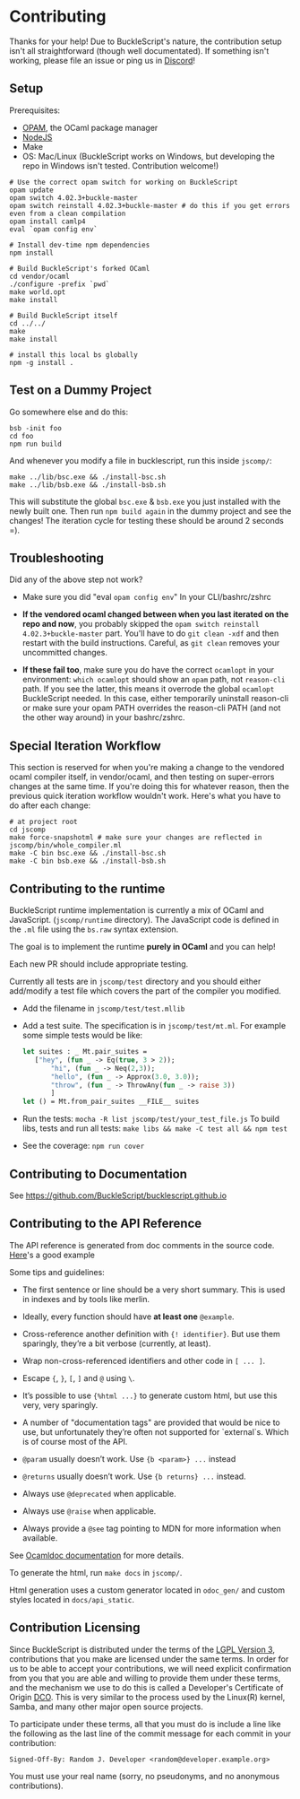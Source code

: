 # Contributing

Thanks for your help! Due to BuckleScript's nature, the contribution setup isn't all straightforward (though well documentated). If something isn't working, please file an issue or ping us in [Discord](discord.gg/reasonml)!

## Setup

Prerequisites:

- [OPAM](https://opam.ocaml.org/), the OCaml package manager
- [NodeJS](https://nodejs.org/)
- Make
- OS: Mac/Linux (BuckleScript works on Windows, but developing the repo in Windows isn't tested. Contribution welcome!)

```
# Use the correct opam switch for working on BuckleScript
opam update
opam switch 4.02.3+buckle-master
opam switch reinstall 4.02.3+buckle-master # do this if you get errors even from a clean compilation
opam install camlp4
eval `opam config env`

# Install dev-time npm dependencies
npm install

# Build BuckleScript's forked OCaml
cd vendor/ocaml
./configure -prefix `pwd`
make world.opt
make install

# Build BuckleScript itself
cd ../../
make
make install

# install this local bs globally
npm -g install .
```

## Test on a Dummy Project

Go somewhere else and do this:

```
bsb -init foo
cd foo
npm run build
```

And whenever you modify a file in bucklescript, run this inside `jscomp/`:

```
make ../lib/bsc.exe && ./install-bsc.sh
make ../lib/bsb.exe && ./install-bsb.sh
```

This will substitute the global `bsc.exe` & `bsb.exe` you just installed with the newly built one. Then run `npm build again` in the dummy project and see the changes! The iteration cycle for testing these should be around 2 seconds =).

## Troubleshooting

Did any of the above step not work?

- Make sure you did "eval `opam config env`" In your CLI/bashrc/zshrc

- **If the vendored ocaml changed between when you last iterated on the repo and now**, you probably skipped the `opam switch reinstall 4.02.3+buckle-master` part. You'll have to do `git clean -xdf` and then restart with the build instructions. Careful, as `git clean` removes your uncommitted changes.

- **If these fail too**, make sure you do have the correct `ocamlopt` in your environment: `which ocamlopt` should show an `opam` path, not `reason-cli` path. If you see the latter, this means it overrode the global `ocamlopt` BuckleScript needed. In this case, either temporarily uninstall reason-cli or make sure your opam PATH overrides the reason-cli PATH (and not the other way around) in your bashrc/zshrc.

## Special Iteration Workflow

This section is reserved for when you're making a change to the vendored ocaml compiler itself, in vendor/ocaml, and then testing on super-errors changes at the same time. If you're doing this for whatever reason, then the previous quick iteration workflow wouldn't work. Here's what you have to do after each change:

```
# at project root
cd jscomp
make force-snapshotml # make sure your changes are reflected in jscomp/bin/whole_compiler.ml
make -C bin bsc.exe && ./install-bsc.sh
make -C bin bsb.exe && ./install-bsb.sh
```

## Contributing to the runtime

BuckleScript runtime implementation is currently a mix of OCaml and JavaScript. (`jscomp/runtime` directory). The JavaScript code is defined in the `.ml` file using the `bs.raw` syntax extension.

The goal is to implement the runtime **purely in OCaml** and you can help!

Each new PR should include appropriate testing.

Currently all tests are in `jscomp/test` directory and you should either add/modify a test file which covers the part of the compiler you modified.

- Add the filename in `jscomp/test/test.mllib`
- Add a test suite. The specification is in `jscomp/test/mt.ml`. For example some simple tests would be like:
  ```ocaml
  let suites : _ Mt.pair_suites =
     ["hey", (fun _ -> Eq(true, 3 > 2));
         "hi", (fun _ -> Neq(2,3));
         "hello", (fun _ -> Approx(3.0, 3.0));
         "throw", (fun _ -> ThrowAny(fun _ -> raise 3))
         ]
  let () = Mt.from_pair_suites __FILE__ suites
  ```

- Run the tests:
  `mocha -R list jscomp/test/your_test_file.js`
  To build libs, tests and run all tests:
  `make libs && make -C test all && npm test`

- See the coverage: `npm run cover`

## Contributing to Documentation

See https://github.com/BuckleScript/bucklescript.github.io

## Contributing to the API Reference

The API reference is generated from doc comments in the source code.
[Here](https://github.com/bucklescript/bucklescript/blob/99650/jscomp/others/js_re.mli#L146-L161)'s a good example

Some tips and guidelines:

- The first sentence or line should be a very short summary. This is used in indexes and by tools like merlin.

- Ideally, every function should have **at least one** `@example`.

- Cross-reference another definition with `{! identifier}`. But use them sparingly, they’re a bit verbose (currently, at least).

- Wrap non-cross-referenced identifiers and other code in `[ ... ]`.

- Escape `{`, `}`, `[`, `]` and `@` using `\`.

- It’s possible to use `{%html ...}` to generate custom html, but use this very, very sparingly.

- A number of "documentation tags" are provided that would be nice to use, but unfortunately they’re often not supported for \`external\`s. Which is of course most of the API.

- `@param` usually doesn’t work. Use `{b <param>} ...` instead

- `@returns` usually doesn’t work. Use `{b returns} ...` instead.

- Always use `@deprecated` when applicable.

- Always use `@raise` when applicable.

- Always provide a `@see` tag pointing to MDN for more information when available.

See [Ocamldoc documentation](http://caml.inria.fr/pub/docs/manual-ocaml/ocamldoc.html#sec333) for more details.

To generate the html, run `make docs` in `jscomp/`.

Html generation uses a custom generator located in `odoc_gen/` and
custom styles located in `docs/api_static`.

## Contribution Licensing

Since BuckleScript is distributed under the terms of the [LGPL Version 3](LICENSE), contributions that you make
are licensed under the same terms. In order for us to be able to accept your contributions,
we will need explicit confirmation from you that you are able and willing to provide them under
these terms, and the mechanism we use to do this is called a Developer's Certificate of Origin
[DCO](DCO.md).  This is very similar to the process used by the Linux(R) kernel, Samba, and many
other major open source projects.

To participate under these terms, all that you must do is include a line like the following as the
last line of the commit message for each commit in your contribution:

    Signed-Off-By: Random J. Developer <random@developer.example.org>

You must use your real name (sorry, no pseudonyms, and no anonymous contributions).
